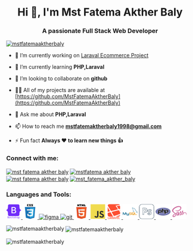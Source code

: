
<h1 align="center">Hi 👋, I'm Mst Fatema Akther Baly</h1>
<h3 align="center">A passionate Full Stack Web Developer</h3>

<p align="left"> <a href="https://github.com/ryo-ma/github-profile-trophy"><img src="https://github-profile-trophy.vercel.app/?username=mstfatemaaktherbaly" alt="mstfatemaaktherbaly" /></a> </p>

- 🔭 I’m currently working on [Laraval Ecommerce Project](https://github.com/MstFatemaAktherBaly/My-ecommerce.git)

- 🌱 I’m currently learning **PHP,Laraval**

- 👯 I’m looking to collaborate on **github**

- 👨‍💻 All of my projects are available at [https://github.com/MstFatemaAktherBaly](https://github.com/MstFatemaAktherBaly)

- 💬 Ask me about **PHP,Laraval**

- 📫 How to reach me **mstfatemaktherbaly1998@gmail.com**

- ⚡ Fun fact **Always ❤️ to learn new things 👍**

<h3 align="left">Connect with me:</h3>
<p align="left">
<a href="https://twitter.com/mst fatema akther baly" target="blank"><img align="center" src="https://raw.githubusercontent.com/rahuldkjain/github-profile-readme-generator/master/src/images/icons/Social/twitter.svg" alt="mst fatema akther baly" height="30" width="40" /></a>
<a href="https://linkedin.com/in/mstfatema akther baly" target="blank"><img align="center" src="https://raw.githubusercontent.com/rahuldkjain/github-profile-readme-generator/master/src/images/icons/Social/linked-in-alt.svg" alt="mstfatema akther baly" height="30" width="40" /></a>
<a href="https://fb.com/mst fatema akther baly" target="blank"><img align="center" src="https://raw.githubusercontent.com/rahuldkjain/github-profile-readme-generator/master/src/images/icons/Social/facebook.svg" alt="mst fatema akther baly" height="30" width="40" /></a>
<a href="https://instagram.com/mst_fatema_akther_baly" target="blank"><img align="center" src="https://raw.githubusercontent.com/rahuldkjain/github-profile-readme-generator/master/src/images/icons/Social/instagram.svg" alt="mst_fatema_akther_baly" height="30" width="40" /></a>
</p>

<h3 align="left">Languages and Tools:</h3>
<p align="left"> <a href="https://getbootstrap.com" target="_blank" rel="noreferrer"> <img src="https://raw.githubusercontent.com/devicons/devicon/master/icons/bootstrap/bootstrap-plain-wordmark.svg" alt="bootstrap" width="40" height="40"/> </a> <a href="https://www.w3schools.com/css/" target="_blank" rel="noreferrer"> <img src="https://raw.githubusercontent.com/devicons/devicon/master/icons/css3/css3-original-wordmark.svg" alt="css3" width="40" height="40"/> </a> <a href="https://www.figma.com/" target="_blank" rel="noreferrer"> <img src="https://www.vectorlogo.zone/logos/figma/figma-icon.svg" alt="figma" width="40" height="40"/> </a> <a href="https://git-scm.com/" target="_blank" rel="noreferrer"> <img src="https://www.vectorlogo.zone/logos/git-scm/git-scm-icon.svg" alt="git" width="40" height="40"/> </a> <a href="https://www.w3.org/html/" target="_blank" rel="noreferrer"> <img src="https://raw.githubusercontent.com/devicons/devicon/master/icons/html5/html5-original-wordmark.svg" alt="html5" width="40" height="40"/> </a> <a href="https://developer.mozilla.org/en-US/docs/Web/JavaScript" target="_blank" rel="noreferrer"> <img src="https://raw.githubusercontent.com/devicons/devicon/master/icons/javascript/javascript-original.svg" alt="javascript" width="40" height="40"/> </a> <a href="https://laravel.com/" target="_blank" rel="noreferrer"> <img src="https://raw.githubusercontent.com/devicons/devicon/master/icons/laravel/laravel-plain-wordmark.svg" alt="laravel" width="40" height="40"/> </a> <a href="https://www.mysql.com/" target="_blank" rel="noreferrer"> <img src="https://raw.githubusercontent.com/devicons/devicon/master/icons/mysql/mysql-original-wordmark.svg" alt="mysql" width="40" height="40"/> </a> <a href="https://www.photoshop.com/en" target="_blank" rel="noreferrer"> <img src="https://raw.githubusercontent.com/devicons/devicon/master/icons/photoshop/photoshop-line.svg" alt="photoshop" width="40" height="40"/> </a> <a href="https://www.php.net" target="_blank" rel="noreferrer"> <img src="https://raw.githubusercontent.com/devicons/devicon/master/icons/php/php-original.svg" alt="php" width="40" height="40"/> </a> <a href="https://sass-lang.com" target="_blank" rel="noreferrer"> <img src="https://raw.githubusercontent.com/devicons/devicon/master/icons/sass/sass-original.svg" alt="sass" width="40" height="40"/> </a> </p>

<p><img align="left" src="https://github-readme-stats.vercel.app/api/top-langs?username=mstfatemaaktherbaly&show_icons=true&locale=en&layout=compact" alt="mstfatemaaktherbaly" /></p>

<p>&nbsp;<img align="center" src="https://github-readme-stats.vercel.app/api?username=mstfatemaaktherbaly&show_icons=true&locale=en" alt="mstfatemaaktherbaly" /></p>

<p><img align="center" src="https://github-readme-streak-stats.herokuapp.com/?user=mstfatemaaktherbaly&" alt="mstfatemaaktherbaly" /></p>

